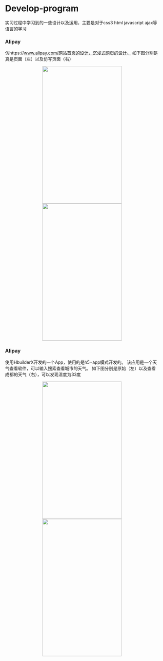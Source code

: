 # Develop-program

实习过程中学习到的一些设计以及运用，主要是对于css3 html javascript ajax等语言的学习

### Alipay
仿https://www.alipay.com/网站首页的设计，沉浸式网页的设计。
如下图分别是真是页面（左）以及仿写页面（右）
<div align="center">
<img width="260" height="450" src="https://github.com/wenboi/Develop-program/raw/master/Html/alipay/2.png"/>
<img width="260" height="450" src="https://github.com/wenboi/Develop-program/raw/master/Html/alipay/1.png"/>
</div>

### Alipay
使用HbuilderX开发的一个App，使用的是h5+app模式开发的。
该应用是一个天气查看软件，可以输入搜索查看城市的天气。
如下图分别是原始（左）以及查看成都的天气（右），可以发现温度为33度
<div align="center">
<img width="260" height="450" src="https://github.com/wenboi/Develop-program/raw/master/Html/WeatherApp/1.png"/>
<img width="260" height="450" src="https://github.com/wenboi/Develop-program/raw/master/Html/WeatherApp/2.png"/>
</div>

